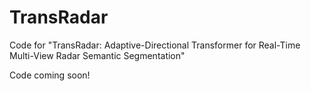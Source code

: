 
# TransRadar


Code for "TransRadar: Adaptive-Directional Transformer for Real-Time Multi-View Radar Semantic Segmentation"

Code coming soon!
